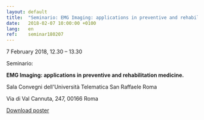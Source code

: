 ```yaml
---
layout: default
title:  "Seminario: EMG Imaging: applications in preventive and rehabilitation medicine."
date:   2018-02-07 10:00:00 +0100
lang:   en
ref:    seminar180207
---
```


7 February 2018, 12.30 – 13.30

Seminario:

<strong>
EMG Imaging: applications in preventive and rehabilitation medicine.</strong>

Sala Convegni dell'Università Telematica San Raffaele Roma

Via di Val Cannuta, 247, 00166 Roma

<a href="/assets/pdfs/180207_locandina_roma.pdf">Download poster</a>
